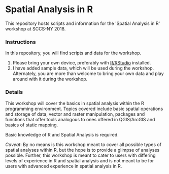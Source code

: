 # Spatial Analysis in R
This repository hosts scripts and information for the 'Spatial Analysis in R' workshop at SCCS-NY 2018.

### Instructions

In this repository, you will find scripts and data for the workshop.

1.	Please bring your own device, preferably with [R/RStudio](https://www.rstudio.com/) installed.
2.	I have added sample data, which will be used during the workshop. Alternately, you are more than welcome to bring your own data and play around with it during the workshop.  

### Details

This workshop will cover the basics in spatial analysis within the R programming environment. Topics covered include basic spatial operations and storage of data, vector and raster manipulation, packages and functions that offer tools analogous to ones offered in QGIS/ArcGIS and basics of static mapping.  

Basic knowledge of R and Spatial Analysis is required. 

_Caveat_: By no means is this workshop meant to cover all possible types of spatial analyses within R, but the hope is to provide a glimpse of analyses possible. Further, this workshop is meant to cater to users with differing levels of experience in R and spatial analysis and is not meant to be for users with advanced experience in spatial analysis in R.
